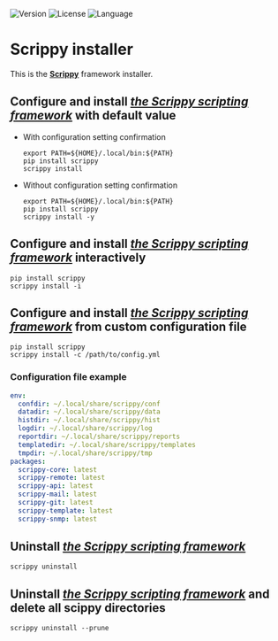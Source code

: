 ![Version](https://img.shields.io/static/v1?label=version&color=informational&message=1.0.8)
![License](https://img.shields.io/static/v1?label=license&color=orange&message=MIT) ![Language](https://img.shields.io/static/v1?label=language&color=informational&message=Python)

# Scrippy installer

This is the [**Scrippy**](https://codeberg.org/scrippy) framework installer.

## Configure and install [*the Scrippy scripting framework*](https://codeberg.org/scrippy/) with default value

   - With configuration setting confirmation

      ```shell
      export PATH=${HOME}/.local/bin:${PATH}
      pip install scrippy
      scrippy install
      ```

   - Without configuration setting confirmation

      ```shell
      export PATH=${HOME}/.local/bin:${PATH}
      pip install scrippy
      scrippy install -y
      ```

## Configure and install [*the Scrippy scripting framework*](https://codeberg.org/scrippy/) interactively

  ```shell
  pip install scrippy
  scrippy install -i
  ```

## Configure and install [*the Scrippy scripting framework*](https://codeberg.org/scrippy/) from custom configuration file

  ```shell
  pip install scrippy
  scrippy install -c /path/to/config.yml
  ```

### Configuration file example

```yaml
env:
  confdir: ~/.local/share/scrippy/conf
  datadir: ~/.local/share/scrippy/data
  histdir: ~/.local/share/scrippy/hist
  logdir: ~/.local/share/scrippy/log
  reportdir: ~/.local/share/scrippy/reports
  templatedir: ~/.local/share/scrippy/templates
  tmpdir: ~/.local/share/scrippy/tmp
packages:
  scrippy-core: latest
  scrippy-remote: latest
  scrippy-api: latest
  scrippy-mail: latest
  scrippy-git: latest
  scrippy-template: latest
  scrippy-snmp: latest
```

## Uninstall [*the Scrippy scripting framework*](https://codeberg.org/scrippy/)

  ```shell
  scrippy uninstall
  ```

## Uninstall [*the Scrippy scripting framework*](https://codeberg.org/scrippy/) and delete all scippy directories

  ```shell
  scrippy uninstall --prune
  ```

